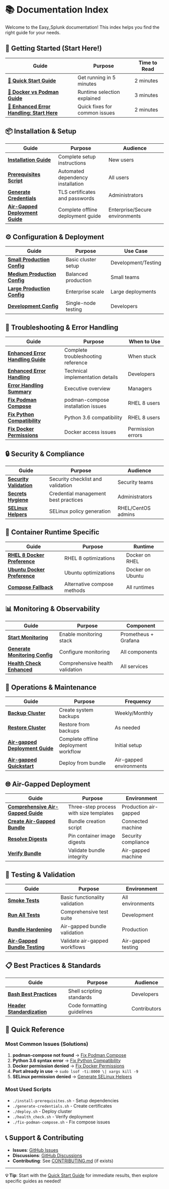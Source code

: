 # 📚 Documentation Index

Welcome to the Easy_Splunk documentation! This index helps you find the right guide for your needs.

## 🚀 Getting Started (Start Here!)

| Guide | Purpose | Time to Read |
|-------|---------|--------------|
| **[🚀 Quick Start Guide](../QUICK_START.md)** | Get running in 5 minutes | 2 minutes |
| **[🐳 Docker vs Podman Guide](../DOCKER_PODMAN_GUIDE.md)** | Runtime selection explained | 3 minutes |
| **[🚨 Enhanced Error Handling: Start Here](../ENHANCED_ERROR_START_HERE.md)** | Quick fixes for common issues | 2 minutes |

## 📦 Installation & Setup

| Guide | Purpose | Audience |
|-------|---------|----------|
| **[Installation Guide](INSTALLATION.md)** | Complete setup instructions | New users |
| **[Prerequisites Script](../install-prerequisites.sh)** | Automated dependency installation | All users |
| **[Generate Credentials](../generate-credentials.sh)** | TLS certificates and passwords | Administrators |
| **[Air-Gapped Deployment Guide](../AIR_GAPPED_DEPLOYMENT.md)** | Complete offline deployment guide | Enterprise/Secure environments |

## ⚙️ Configuration & Deployment

| Guide | Purpose | Use Case |
|-------|---------|----------|
| **[Small Production Config](../config-templates/small-production.conf)** | Basic cluster setup | Development/Testing |
| **[Medium Production Config](../config-templates/medium-production.conf)** | Balanced production | Small teams |
| **[Large Production Config](../config-templates/large-production.conf)** | Enterprise scale | Large deployments |
| **[Development Config](../config-templates/development.conf)** | Single-node testing | Developers |

## 🚨 Troubleshooting & Error Handling

| Guide | Purpose | When to Use |
|-------|---------|-------------|
| **[Enhanced Error Handling Guide](../ENHANCED_ERROR_HANDLING_GUIDE.md)** | Complete troubleshooting reference | When stuck |
| **[Enhanced Error Handling](../ENHANCED_ERROR_HANDLING.md)** | Technical implementation details | Developers |
| **[Error Handling Summary](../ENHANCED_ERROR_HANDLING_SUMMARY.md)** | Executive overview | Managers |
| **[Fix Podman Compose](../fix-podman-compose.sh)** | podman-compose installation issues | RHEL 8 users |
| **[Fix Python Compatibility](../fix-python-compatibility.sh)** | Python 3.6 compatibility | RHEL 8 users |
| **[Fix Docker Permissions](../fix-docker-permissions.sh)** | Docker access issues | Permission errors |

## 🔒 Security & Compliance

| Guide | Purpose | Audience |
|-------|---------|----------|
| **[Security Validation](SECURITY_VALIDATION.md)** | Security checklist and validation | Security teams |
| **[Secrets Hygiene](../fix-secrets-hygiene.sh)** | Credential management best practices | Administrators |
| **[SELinux Helpers](../generate-selinux-helpers.sh)** | SELinux policy generation | RHEL/CentOS admins |

## 🐳 Container Runtime Specific

| Guide | Purpose | Runtime |
|-------|---------|---------|
| **[RHEL 8 Docker Preference](../rhel8-docker-preference-summary.sh)** | RHEL 8 optimizations | Docker on RHEL |
| **[Ubuntu Docker Preference](../ubuntu-docker-preference-summary.sh)** | Ubuntu optimizations | Docker on Ubuntu |
| **[Compose Fallback](../compose-fallback-updates-summary.sh)** | Alternative compose methods | All runtimes |

## 📊 Monitoring & Observability

| Guide | Purpose | Component |
|-------|---------|-----------|
| **[Start Monitoring](../monitoring/start-monitoring.sh)** | Enable monitoring stack | Prometheus + Grafana |
| **[Generate Monitoring Config](../generate-monitoring-config.sh)** | Configure monitoring | All components |
| **[Health Check Enhanced](../health_check_enhanced.sh)** | Comprehensive health validation | All services |

## 🔄 Operations & Maintenance

| Guide | Purpose | Frequency |
|-------|---------|-----------|
| **[Backup Cluster](../backup_cluster.sh)** | Create system backups | Weekly/Monthly |
| **[Restore Cluster](../restore_cluster.sh)** | Restore from backups | As needed |
| **[Air-gapped Deployment Guide](../README.md#-airgapped-deployment)** | Complete offline deployment workflow | Initial setup |
| **[Air-gapped Quickstart](../airgapped-quickstart.sh)** | Deploy from bundle | Air-gapped environments |

## 🌐 Air-Gapped Deployment

| Guide | Purpose | Environment |
|-------|---------|-------------|
| **[Comprehensive Air-Gapped Guide](../README.md#-airgapped-deployment)** | Three-step process with size templates | Production air-gapped |
| **[Create Air-Gapped Bundle](../create-airgapped-bundle.sh)** | Bundle creation script | Connected machine |
| **[Resolve Digests](../resolve-digests.sh)** | Pin container image digests | Security compliance |
| **[Verify Bundle](../verify-bundle.sh)** | Validate bundle integrity | Air-gapped machine |

## 🧪 Testing & Validation

| Guide | Purpose | Environment |
|-------|---------|-------------|
| **[Smoke Tests](../tests/smoke/)** | Basic functionality validation | All environments |
| **[Run All Tests](../run_all_tests.sh)** | Comprehensive test suite | Development |
| **[Bundle Hardening](../bundle-hardening.sh)** | Air-gapped bundle validation | Production |
| **[Air-Gapped Bundle Testing](../tests/integration/test_airgapped_bundle.sh)** | Validate air-gapped workflows | Air-gapped testing |

## 📋 Best Practices & Standards

| Guide | Purpose | Audience |
|-------|---------|----------|
| **[Bash Best Practices](BASH_BEST_PRACTICES_GUIDE.md)** | Shell scripting standards | Developers |
| **[Header Standardization](HEADER_STANDARDIZATION.md)** | Code formatting guidelines | Contributors |

## 🎯 Quick Reference

### Most Common Issues (Solutions)
1. **podman-compose not found** → [Fix Podman Compose](../fix-podman-compose.sh)
2. **Python 3.6 syntax error** → [Fix Python Compatibility](../fix-python-compatibility.sh)
3. **Docker permission denied** → [Fix Docker Permissions](../fix-docker-permissions.sh)
4. **Port already in use** → `sudo lsof -ti:8000 \| xargs kill -9`
5. **SELinux permission denied** → [Generate SELinux Helpers](../generate-selinux-helpers.sh)

### Most Used Scripts
- `./install-prerequisites.sh` - Setup dependencies
- `./generate-credentials.sh` - Create certificates
- `./deploy.sh` - Deploy cluster
- `./health_check.sh` - Verify deployment
- `./fix-podman-compose.sh` - Fix compose issues

## 📞 Support & Contributing

- **Issues**: [GitHub Issues](https://github.com/Boneysan/Easy_Splunk/issues)
- **Discussions**: [GitHub Discussions](https://github.com/Boneysan/Easy_Splunk/discussions)
- **Contributing**: See [CONTRIBUTING.md](../CONTRIBUTING.md) (if exists)

---

**💡 Tip**: Start with the [Quick Start Guide](../QUICK_START.md) for immediate results, then explore specific guides as needed!
